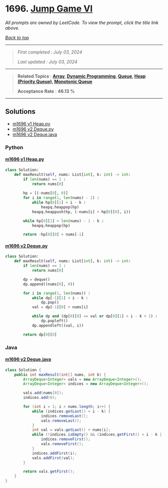 # 1696. [Jump Game VI](<https://leetcode.com/problems/jump-game-vi>)

*All prompts are owned by LeetCode. To view the prompt, click the title link above.*

*[Back to top](<../README.md>)*

------

> *First completed : July 03, 2024*
>
> *Last updated : July 03, 2024*

------

> **Related Topics** : **[Array](<by_topic/Array.md>), [Dynamic Programming](<by_topic/Dynamic Programming.md>), [Queue](<by_topic/Queue.md>), [Heap (Priority Queue)](<by_topic/Heap (Priority Queue).md>), [Monotonic Queue](<by_topic/Monotonic Queue.md>)**
>
> **Acceptance Rate** : **46.13 %**

------

## Solutions

- [m1696 v1 Heap.py](<../my-submissions/m1696 v1 Heap.py>)
- [m1696 v2 Deque.py](<../my-submissions/m1696 v2 Deque.py>)
- [m1696 v2 Deque.java](<../my-submissions/m1696 v2 Deque.java>)
### Python
#### [m1696 v1 Heap.py](<../my-submissions/m1696 v1 Heap.py>)
```Python
class Solution:
    def maxResult(self, nums: List[int], k: int) -> int:
        if len(nums) == 1 :
            return nums[0]
            
        hp = [(-nums[0], 0)]
        for i in range(1, len(nums) - 1) :
            while hp[0][1] < i - k :
                heapq.heappop(hp)
            heapq.heappush(hp, (-nums[i] + hp[0][0], i))

        while hp[0][1] < len(nums) - 1 - k :
            heapq.heappop(hp)

        return -hp[0][0] + nums[-1]
```

#### [m1696 v2 Deque.py](<../my-submissions/m1696 v2 Deque.py>)
```Python
class Solution:
    def maxResult(self, nums: List[int], k: int) -> int:
        if len(nums) == 1 :
            return nums[0]

        dp = deque()
        dp.append((nums[0], 0))

        for i in range(1, len(nums)) :
            while dp[-1][1] < i - k :
                dp.pop()
            val = dp[-1][0] + nums[i]

            while dp and (dp[0][0] <= val or dp[0][1] < i - k + 1) :
                dp.popleft()
            dp.appendleft((val, i))

        return dp[0][0]
```

### Java
#### [m1696 v2 Deque.java](<../my-submissions/m1696 v2 Deque.java>)
```Java
class Solution {
    public int maxResult(int[] nums, int k) {
        ArrayDeque<Integer> vals = new ArrayDeque<Integer>();
        ArrayDeque<Integer> indices = new ArrayDeque<Integer>();

        vals.add(nums[0]);
        indices.add(0);

        for (int i = 1; i < nums.length; i++) {
            while (indices.getLast() < i - k) {
                indices.removeLast();
                vals.removeLast();
            }
            int val = vals.getLast() + nums[i];
            while (!indices.isEmpty() && (indices.getFirst() < i - k || vals.getFirst() < val)) {
                indices.removeFirst();
                vals.removeFirst();
            }
            indices.addFirst(i);
            vals.addFirst(val);
        }

        return vals.getFirst();
    }
}
```

